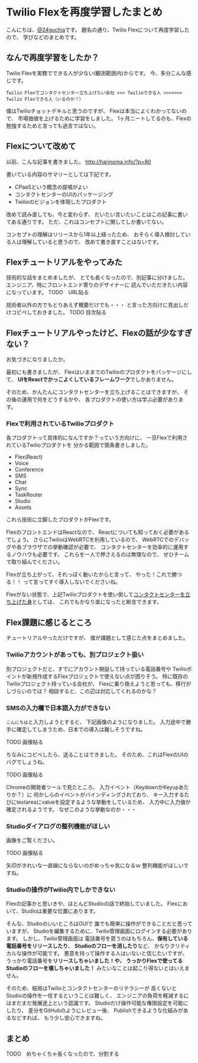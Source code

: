 # Twilio Flexを再度学習したまとめ

こんにちは、[@24guchia](https://twitter.com/24guchia)です。
題名の通り、Twilio Flexについて再度学習したので、
学びなどのまとめです。

## なんで再度学習をしたか？

Twilio Flexを実務でできる人が少ない(観測範囲内)からです。
今、多分こんな感じです。

`Twilio Flexでコンタクトセンター立ち上げたい会社 >>> Twilioできる人 >>>>>>> Twilio Flexできる人（いるのか？）`

僕はTwilioチョットデキルと思うのですが、
Flexは本当によくわかってないので、
市場価値を上げるために学習をしました。
1ヶ月ニートしてるのも、Flexの勉強するためと言っても過言ではない。

## Flexについて改めて

以前、こんな記事を書きました。
http://harinoma.info/?p=80

書いている内容のサマリーとしては下記です。
* CPaaSという概念の提唱がよい
* コンタクトセンターのUIのパッケージング
* Twilioのビジョンを体現したプロダクト

改めて読み直しても、今と変わらず、
だいたい言いたいことはこの記事に書いてある通りです。
ただ、これはコンセプトに関してしか書いてない。

コンセプトの理解はリリースから1年以上経ったため、
おそらく導入検討している人は理解していると思うので、
改めて書き直すことはないです。

## Flexチュートリアルをやってみた

技術的な話をまとめましたが、
とても長くなったので、別記事に分けました。
エンジニア、特にフロントエンド寄りのデザイナーに
読んでいただきたい内容になっています。
TODO　URL貼る

技術者以外の方でもとりあえず概要だけでも・・・
と言った方向けに見出しだけコピペしておきました。
TODO 目次貼る

## Flexチュートリアルやったけど、Flexの話が少なすぎない？

お気づきになりましたか。

最初にも書きましたが、
FlexはいままでのTwilioのプロダクトをパッケージにして、
**UIをReactでかっこよくしているフレームワーク**でしかありません。

そのため、かんたんにコンタクトセンターを立ち上げることはできますが、
その後の運用で何をどうするかや、
各プロダクトの使い方は学ぶ必要があります。

### Flexで利用されているTwilioプロダクト

各プロダクトって具体的になんですか？っていう方向けに、
一旦Flexで利用されているTwilioプロダクトを
分かる範囲で箇条書きしました。

* Flex(React)
* Voice
* Conference
* SMS
* Chat
* Sync
* TaskRouter
* Studio
* Assets

これら技術に立脚したプロダクトがFlexです。

FlexのフロントエンドはReactなので、
Reactについても知っておく必要があるでしょう。
さらにTwilioはWebRTCを利用しているので、
WebRTCでのデバッグや各ブラウザでの挙動確認が必要で、
コンタクトセンターを効率的に運用するノウハウも必要です。
これらを一人で押さえるのは無理なので、
ぜひチームで取り組んでください。

Flexが立ち上がって、それっぽく動いたからと言って、
やった！これで勝つる！！
って言ってすぐ導入しないでくださいね。

Flexがない状態で、上記Twilioプロダクトを使い倒して[コンタクトセンターを立ち上げた身](https://twilio.kddi-web.com/case/leverages2018/)としては、
これでもかなり楽になったと断言できます。

## Flex課題に感じるところ

チュートリアルやっただけですが、
僕が課題として感じた点をまとめました。

### Twilioアカウントがあっても、別プロジェクト扱い

別プロジェクトだと、すでにアカウント開設して持っている電話番号や
Twilioポイントが新規作成するFlexプロジェクトで使えない点が困りそう。
特に既存のTwilioプロジェクト持っている会社が、
Flexに乗り換えようと思っても、移行がしづらいのでは？
相談すると、この辺は対応してくれるのかな？

### SMSの入力欄で日本語入力ができない

`こんにちは`と入力しようとすると、
下記画像のようになりました。
入力途中で勝手に確定してしまうため、日本での導入は難しそうですね。

TODO 画像貼る

ちなみにコピペしたら、送ることはできました。
そのため、これはFlexのUIのバグでしょうね。

TODO 画像貼る

Chromeの開発者ツールで見たところ、
入力イベント（KeydownかKeyupあたりか？）に
何かしらのイベントがバインディングされており、
キー入力するたびにtextareaにvalueを設定するような挙動をしているため、
入力中に入力値が確定されるようです。
なぜこのような挙動なのか・・・

### Studioダイアログの整列機能がほしい

画像をご覧ください。

TODO 画像貼る

矢印がきれいな一直線にならないのがめっちゃ気になるｗ
整列機能がほしいですね。

### Studioの操作がTwilio内でしかできない

Flexの記事かと思いきや、ほとんどStudioの話で終始していました。
Flexにおいて、Studioは重要な位置にあります。

そんな、StudioのいいところはGUIで
誰でも簡単に操作ができることだと思っていますが、
Studioを編集するために、Twilio管理画面にログインする必要があります。
しかし、Twilio管理画面は
電話番号を買うのはもちろん、**保有している電話番号をリリースしたり**、
**Studioのフローを消したり**など、
かなりクリティカルな操作が可能です。
悪意を持って操作する人はいないと信じたいですが、
うっかり電話番号を**リリースしちゃいました！**や、
うっかりFlexで使ってる**Studioのフローを壊しちゃいました！**
みたいなことは起こり得ないとはいえません。

そのため、結局はTwilioとコンタクトセンターのリテラシーが
高くないとStudioの操作を一任するということは難しく、
エンジニアの負荷を軽減するにはまだまだ発展途上という認識です。
Studioだけ操作可能な権限設定を可能にしたり、
差分をGitHubのようにレビュー後、
Publishできるような仕組みがあるなどすれば、
もう少し安心できますね。

## まとめ

TODO　めちゃくちゃ長くなったので、分割する